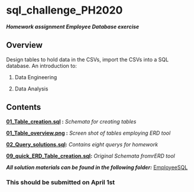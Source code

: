 # sql_challenge_PH2020
***Homework assignment  Employee Database exercise***

<b><h2> Overview </h2></b>
Design tables to hold data in the CSVs, import the CSVs into a SQL database. An introduction to:

1. Data Engineering

2. Data Analysis

## Contents

<b> [01_Table_creation.sql](https://github.com/PHoogestraat/sql_challenge_PH2020/blob/main/EmployeeSQL/01_Table_creation.sql)           :</b><i> Schemata for creating tables </i>

<b>[01_Table_overview.png](https://github.com/PHoogestraat/sql_challenge_PH2020/blob/main/EmployeeSQL/01_Table_overview.png)            :</b><i> Screen shot of tables employing ERD tool</i>

<b>[02_Query_solutions.sql](https://github.com/PHoogestraat/sql_challenge_PH2020/blob/main/EmployeeSQL/02_Query_solutions.sql):</b>
<i>Contains eight querys for homework</i>

<b>[09_quick_ERD_Table_creation.sql](https://github.com/PHoogestraat/sql_challenge_PH2020/blob/main/EmployeeSQL/09_quick_ERD_Table_creation.sql):</b><i> Original Schemata fromrERD tool</i>

***All solution materials can be found in the following folder:*** [EmployeeSQL](https://github.com/PHoogestraat/sql_challenge_PH2020/tree/main/EmployeeSQL)

<h3>This should be submitted on April 1st </h3>
